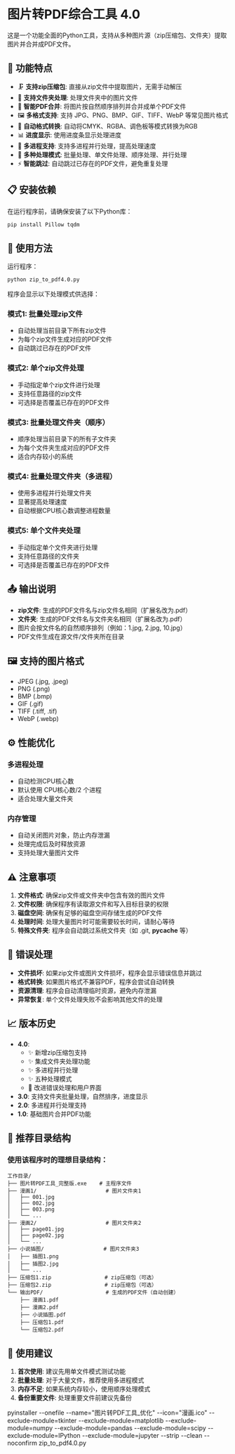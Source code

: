 # 图片转PDF综合工具 4.0

这是一个功能全面的Python工具，支持从多种图片源（zip压缩包、文件夹）提取图片并合并成PDF文件。

## 🎯 功能特点

- 🗜️ **支持zip压缩包**: 直接从zip文件中提取图片，无需手动解压
- 📁 **支持文件夹处理**: 处理文件夹中的图片文件
- 📄 **智能PDF合并**: 将图片按自然顺序排列并合并成单个PDF文件
- 🖼️ **多格式支持**: 支持 JPG、PNG、BMP、GIF、TIFF、WebP 等常见图片格式
- 🔄 **自动格式转换**: 自动将CMYK、RGBA、调色板等模式转换为RGB
- 📊 **进度显示**: 使用进度条显示处理进度
- 🚀 **多进程支持**: 支持多进程并行处理，提高处理速度
- 🎯 **多种处理模式**: 批量处理、单文件处理、顺序处理、并行处理
- ⚡ **智能跳过**: 自动跳过已存在的PDF文件，避免重复处理

## 📋 安装依赖

在运行程序前，请确保安装了以下Python库：

```bash
pip install Pillow tqdm
```

## 🚀 使用方法

运行程序：
```bash
python zip_to_pdf4.0.py
```

程序会显示以下处理模式供选择：

### 模式1: 批量处理zip文件
- 自动处理当前目录下所有zip文件
- 为每个zip文件生成对应的PDF文件
- 自动跳过已存在的PDF文件

### 模式2: 单个zip文件处理
- 手动指定单个zip文件进行处理
- 支持任意路径的zip文件
- 可选择是否覆盖已存在的PDF文件

### 模式3: 批量处理文件夹（顺序）
- 顺序处理当前目录下的所有子文件夹
- 为每个文件夹生成对应的PDF文件
- 适合内存较小的系统

### 模式4: 批量处理文件夹（多进程）
- 使用多进程并行处理文件夹
- 显著提高处理速度
- 自动根据CPU核心数调整进程数量

### 模式5: 单个文件夹处理
- 手动指定单个文件夹进行处理
- 支持任意路径的文件夹
- 可选择是否覆盖已存在的PDF文件

## 📤 输出说明

- **zip文件**: 生成的PDF文件名与zip文件名相同（扩展名改为.pdf）
- **文件夹**: 生成的PDF文件名与文件夹名相同（扩展名改为.pdf）
- 图片会按文件名的自然顺序排列（例如：1.jpg, 2.jpg, 10.jpg）
- PDF文件生成在源文件/文件夹所在目录

## 🖼️ 支持的图片格式

- JPEG (.jpg, .jpeg)
- PNG (.png)
- BMP (.bmp)
- GIF (.gif)
- TIFF (.tiff, .tif)
- WebP (.webp)

## ⚙️ 性能优化

### 多进程处理
- 自动检测CPU核心数
- 默认使用 CPU核心数/2 个进程
- 适合处理大量文件夹

### 内存管理
- 自动关闭图片对象，防止内存泄漏
- 处理完成后及时释放资源
- 支持处理大量图片文件

## ⚠️ 注意事项

1. **文件格式**: 确保zip文件或文件夹中包含有效的图片文件
2. **文件权限**: 确保程序有读取源文件和写入目标目录的权限
3. **磁盘空间**: 确保有足够的磁盘空间存储生成的PDF文件
4. **处理时间**: 处理大量图片时可能需要较长时间，请耐心等待
5. **特殊文件夹**: 程序会自动跳过系统文件夹（如 .git, __pycache__ 等）

## 🔧 错误处理

- **文件损坏**: 如果zip文件或图片文件损坏，程序会显示错误信息并跳过
- **格式转换**: 如果图片格式不兼容PDF，程序会尝试自动转换
- **资源清理**: 程序会自动清理临时资源，避免内存泄漏
- **异常恢复**: 单个文件处理失败不会影响其他文件的处理

## 📈 版本历史

- **4.0**: 
  - ✨ 新增zip压缩包支持
  - ✨ 集成文件夹处理功能
  - ✨ 多进程并行处理
  - ✨ 五种处理模式
  - 🔧 改进错误处理和用户界面
- **3.0**: 支持文件夹批量处理，自然排序，进度显示
- **2.0**: 多进程并行处理支持
- **1.0**: 基础图片合并PDF功能

## 📁 推荐目录结构

### 使用该程序时的理想目录结构：

```
工作目录/
├── 图片转PDF工具_完整版.exe    # 主程序文件
├── 漫画1/                      # 图片文件夹1
│   ├── 001.jpg
│   ├── 002.jpg
│   ├── 003.png
│   └── ...
├── 漫画2/                      # 图片文件夹2
│   ├── page01.jpg
│   ├── page02.jpg
│   └── ...
├── 小说插图/                   # 图片文件夹3
│   ├── 插图1.png
│   ├── 插图2.jpg
│   └── ...
├── 压缩包1.zip                 # zip压缩包（可选）
├── 压缩包2.zip                 # zip压缩包（可选）
└── 输出PDF/                    # 生成的PDF文件（自动创建）
    ├── 漫画1.pdf
    ├── 漫画2.pdf
    ├── 小说插图.pdf
    ├── 压缩包1.pdf
    └── 压缩包2.pdf
```

## 🤝 使用建议

1. **首次使用**: 建议先用单文件模式测试功能
2. **批量处理**: 对于大量文件，推荐使用多进程模式
3. **内存不足**: 如果系统内存较小，使用顺序处理模式
4. **备份重要文件**: 处理重要文件前建议先备份

pyinstaller --onefile --name="图片转PDF工具_优化" --icon="漫画.ico" --exclude-module=tkinter --exclude-module=matplotlib --exclude-module=numpy --exclude-module=pandas --exclude-module=scipy --exclude-module=IPython --exclude-module=jupyter --strip --clean --noconfirm zip_to_pdf4.0.py 

